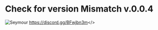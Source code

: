 # Check for version Mismatch v.0.0.4
![Seymour](https://cdn.discordapp.com/attachments/288528119525146635/890746648089722940/seymour-plush.jpg)
<a id="CoatOfArms Discord">https://discord.gg/BFwjbn3m</>
